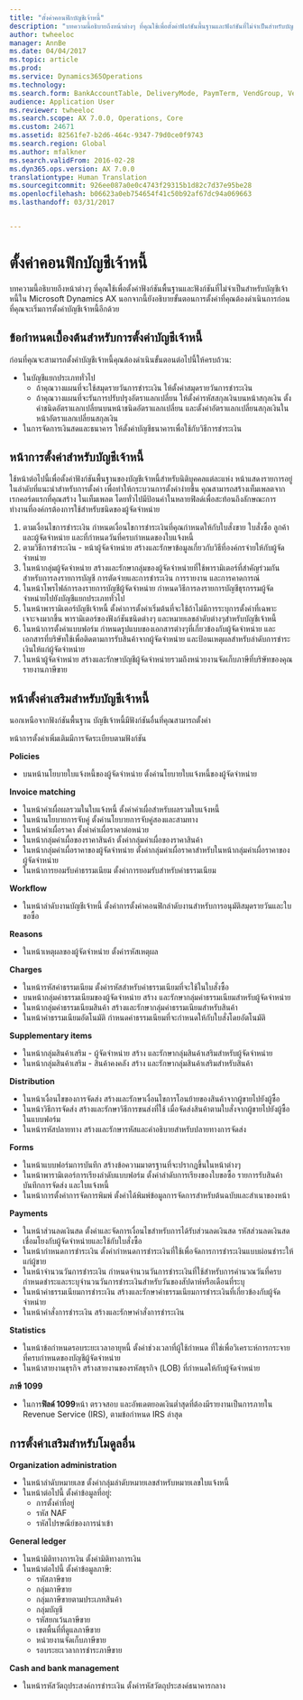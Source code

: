 ```yaml
---
title: "ตั้งค่าคอนฟิกบัญชีเจ้าหนี้"
description: "บทความนี้อธิบายถึงหน้าต่างๆ ที่คุณใช้เพื่อตั้งค่าฟังก์ชันพื้นฐานและฟังก์ชันที่ไม่จำเป็นสำหรับบัญชีเจ้าหนี้ใน Microsoft Dynamics AX นอกจากนี้ยังอธิบายขั้นตอนการตั้งค่าที่คุณต้องดำเนินการก่อนที่คุณจะเริ่มการตั้งค่าบัญชีเจ้าหนี้อีกด้วย"
author: twheeloc
manager: AnnBe
ms.date: 04/04/2017
ms.topic: article
ms.prod: 
ms.service: Dynamics365Operations
ms.technology: 
ms.search.form: BankAccountTable, DeliveryMode, PaymTerm, VendGroup, VendParameters, VendPaymMode, VendTable
audience: Application User
ms.reviewer: twheeloc
ms.search.scope: AX 7.0.0, Operations, Core
ms.custom: 24671
ms.assetid: 82561fe7-b2d6-464c-9347-79d0ce0f9743
ms.search.region: Global
ms.author: mfalkner
ms.search.validFrom: 2016-02-28
ms.dyn365.ops.version: AX 7.0.0
translationtype: Human Translation
ms.sourcegitcommit: 926ee087a0e0c4743f29315b1d82c7d37e95be28
ms.openlocfilehash: b06623a0eb754654f41c50b92af67dc94a069663
ms.lasthandoff: 03/31/2017


---
```


# <a name="configure-accounts-payable"></a>ตั้งค่าคอนฟิกบัญชีเจ้าหนี้

บทความนี้อธิบายถึงหน้าต่างๆ ที่คุณใช้เพื่อตั้งค่าฟังก์ชันพื้นฐานและฟังก์ชันที่ไม่จำเป็นสำหรับบัญชีเจ้าหนี้ใน Microsoft Dynamics AX นอกจากนี้ยังอธิบายขั้นตอนการตั้งค่าที่คุณต้องดำเนินการก่อนที่คุณจะเริ่มการตั้งค่าบัญชีเจ้าหนี้อีกด้วย

<a name="prerequisites-for-accounts-payable-setup"></a>ข้อกำหนดเบื้องต้นสำหรับการตั้งค่าบัญชีเจ้าหนี้
----------------------------------------

ก่อนที่คุณจะสามารถตั้งค่าบัญชีเจ้าหนี้คุณต้องดำเนินขั้นตอนต่อไปนี้ให้ครบถ้วน:

-   ในบัญชีแยกประเภททั่วไป
    -   ถ้าคุณวางแผนที่จะใช้สมุดรายวันการชำระเงิน ให้ตั้งค่าสมุดรายวันการชำระเงิน
    -   ถ้าคุณวางแผนที่จะรันการปรับปรุงอัตราแลกเปลี่ยน ให้ตั้งค่ารหัสสกุลเงินบนหน้าสกุลเงิน ตั้งค่าชนิดอัตราแลกเปลี่ยนบนหน้าชนิดอัตราแลกเปลี่ยน และตั้งค่าอัตราแลกเปลี่ยนสกุลเงินในหน้าอัตราแลกเปลี่ยนสกุลเงิน
-   ในการจัดการเงินสดและธนาคาร ให้ตั้งค่าบัญชีธนาคารเพื่อใช้กับวิธีการชำระเงิน

## <a name="setup-pages-for-accounts-payable"></a>หน้าการตั้งค่าสำหรับบัญชีเจ้าหนี้

ใช้หน้าต่อไปนี้เพื่อตั้งค่าฟังก์ชันพื้นฐานของบัญชีเจ้าหนี้สำหรับนิติบุคคลแต่ละแห่ง หน้าแสดงรายการอยู่ในลำดับที่แนะนำสำหรับการตั้งค่า เพื่อทำให้กระบวนการตั้งค่าง่ายขึ้น คุณสามารถสร้างเท็มเพลตจากเรกคอร์ดแรกที่คุณสร้าง ในเท็มเพลต โดยทั่วไปมีป้อนค่าในหลายฟิลด์เพื่อสะท้อนถึงลักษณะการทำงานที่องค์กรต้องการใช้สำหรับชนิดของผู้จัดจำหน่าย
1.  ตามเงื่อนไขการชำระเงิน กำหนดเงื่อนไขการชำระเงินที่คุณกำหนดให้กับใบสั่งขาย ใบสั่งซื้อ ลูกค้า และผู้จัดจำหน่าย และที่กำหนดวันที่ครบกำหนดของใบแจ้งหนี้
2.  ตามวิธีการชำระเงิน - หน้าผู้จัดจำหน่าย สร้างและรักษาข้อมูลเกี่ยวกับวิธีที่องค์กรจ่ายให้กับผู้จัดจำหน่าย
3.  ในหน้ากลุ่มผู้จัดจำหน่าย สร้างและรักษากลุ่มของผู้จัดจำหน่ายที่ใช้พารามิเตอร์ที่สำคัญร่วมกันสำหรับการลงรายการบัญชี การตัดจ่ายและการชำระเงิน การรายงาน และการคาดการณ์
4.  ในหน้าโพรไฟล์การลงรายการบัญชีผู้จัดจำหน่าย กำหนดวิธีการลงรายการบัญชีธุรกรรมผู้จัดจำหน่ายไปยังบัญชีแยกประเภททั่วไป
5.  ในหน้าพารามิเตอร์บัญชีเจ้าหนี้ ตั้งค่าการตั้งค่าเริ่มต้นที่จะใช้ถ้าไม่มีการระบุการตั้งค่าที่เฉพาะเจาะจงมากขึ้น พารามิเตอร์ของฟังก์ชันชนิดต่างๆ และหมายเลขลำดับต่างๆสำหรับบัญชีเจ้าหนี้
6.  ในหน้าการตั้งค่าแบบฟอร์ม กำหนดรูปแบบของเอกสารต่างๆที่เกี่ยวข้องกับผู้จัดจำหน่าย และเอกสารที่บริษัทใช้เพื่อติดตามการรับสินค้าจากผู้จัดจำหน่าย และป้อนเหตุผลสำหรับลำดับการชำระเงินให้แก่ผู้จัดจำหน่าย
7.  ในหน้าผู้จัดจำหน่าย สร้างและรักษาบัญชีผู้จัดจำหน่ายรวมถึงหน่วยงานจัดเก็บภาษีที่บริษัทของคุณรายงานภาษีขาย

## <a name="optional-setup-pages-for-accounts-payable"></a>หน้าตั้งค่าเสริมสำหรับบัญชีเจ้าหนี้
นอกเหนือจากฟังก์ชันพื้นฐาน บัญชีเจ้าหนี้มีฟังก์ชันอื่นที่คุณสามารถตั้งค่า

หน้าการตั้งค่าเพิ่มเติมมีการจัดระเบียบตามฟังก์ชัน

**Policies**
-   บนหน้านโยบายใบแจ้งหนี้ของผู้จัดจำหน่าย ตั้งค่านโยบายใบแจ้งหนี้ของผู้จัดจำหน่าย

**Invoice matching**

-   ในหน้าค่าเผื่อผลรวมในใบแจ้งหนี้ ตั้งค่าค่าเผื่อสำหรับผลรวมใบแจ้งหนี้
-   ในหน้านโยบายการจับคู่ ตั้งค่านโยบายการจับคู่สองและสามทาง
-   ในหน้าค่าเผื่อราคา ตั้งค่าค่าเผื่อราคาต่อหน่วย
-   ในหน้ากลุ่มค่าเผื่อของราคาสินค้า ตั้งค่ากลุ่มค่าเผื่อของราคาสินค้า
-   ในหน้ากลุ่มค่าเผื่อราคาของผู้จัดจำหน่าย ตั้งค่ากลุ่มค่าเผื่อราคาสำหรับในหน้ากลุ่มค่าเผื่อราคาของผู้จัดจำหน่าย
-   ในหน้าการยอมรับค่าธรรมเนียม ตั้งค่าการยอมรับสำหรับค่าธรรมเนียม

**Workflow**

-   ในหน้าลำดับงานบัญชีเจ้าหนี้ ตั้งค่าการตั้งค่าคอนฟิกลำดับงานสำหรับการอนุมัติสมุดรายวันและใบขอซื้อ

**Reasons**

-   ในหน้าเหตุผลของผู้จัดจำหน่าย ตั้งค่ารหัสเหตุผล

**Charges**

-   ในหน้ารหัสค่าธรรมเนียม ตั้งค่ารหัสสำหรับค่าธรรมเนียมที่จะใช้ในใบสั่งซื้อ
-   บนหน้ากลุ่มค่าธรรมเนียมของผู้จัดจำหน่าย สร้าง และรักษากลุ่มค่าธรรมเนียมสำหรับผู้จัดจำหน่าย
-   ในหน้ากลุ่มค่าธรรมเนียมสินค้า สร้างและรักษากลุ่มค่าธรรมเนียมสำหรับสินค้า
-   ในหน้าค่าธรรมเนียมอัตโนมัติ กำหนดค่าธรรมเนียมที่จะกำหนดให้กับใบสั่งโดยอัตโนมัติ

**Supplementary items**

-   ในหน้ากลุ่มสินค้าเสริม - ผู้จัดจำหน่าย สร้าง และรักษากลุ่มสินค้าเสริมสำหรับผู้จัดจำหน่าย
-   ในหน้ากลุ่มสินค้าเสริม - สินค้าคงคลัง สร้าง และรักษากลุ่มสินค้าเสริมสำหรับสินค้า

**Distribution**

-   ในหน้าเงื่อนไขของการจัดส่ง สร้างและรักษาเงื่อนไขการโอนย้ายของสินค้าจากผู้ขายไปยังผู้ซื้อ
-   ในหน้าวิธีการจัดส่ง สร้างและรักษาวิธีการขนส่งที่ใช้ เมื่อจัดส่งสินค้าตามใบสั่งจากผู้ขายไปยังผู้ซื้อในแบบฟอร์ม
-   ในหน้ารหัสปลายทาง สร้างและรักษารหัสและคำอธิบายสำหรับปลายทางการจัดส่ง

**Forms**

-   ในหน้าแบบฟอร์มการบันทึก สร้างข้อความมาตรฐานที่จะปรากฏขึ้นในหน้าต่างๆ
-   ในหน้าพารามิเตอร์การเรียงลำดับแบบฟอร์ม ตั้งค่าลำดับการเรียงของใบขอซื้อ รายการรับสินค้า บันทึกการจัดส่ง และใบแจ้งหนี้
-   ในหน้าการตั้งค่าการจัดการพิมพ์ ตั้งค่าได้พิมพ์ข้อมูลการจัดการสำหรับต้นฉบับและสำเนาของหน้า

**Payments**

-   ในหน้าส่วนลดเงินสด ตั้งค่าและจัดการเงื่อนไขสำหรับการได้รับส่วนลดเงินสด รหัสส่วนลดเงินสดเชื่อมโยงกับผู้จัดจำหน่ายและใช้กับใบสั่งซื้อ
-   ในหน้ากำหนดการชำระเงิน ตั้งค่ากำหนดการชำระเงินที่ใช้เพื่อจัดการการชำระเงินแบบผ่อนชำระให้แก่ผู้ขาย
-   ในหน้าจำนวนวันการชำระเงิน กำหนดจำนวนวันการชำระเงินที่ใช้สำหรับการคำนวณวันที่ครบกำหนดชำระและระบุจำนวนวันการชำระเงินสำหรับวันของสัปดาห์หรือเดือนที่ระบุ
-   ในหน้าค่าธรรมเนียมการชำระเงิน สร้างและรักษาค่าธรรมเนียมการชำระเงินที่เกี่ยวข้องกับผู้จัดจำหน่าย
-   ในหน้าคำสั่งการชำระเงิน สร้างและรักษาคำสั่งการชำระเงิน

**Statistics**

-   ในหน้าข้อกำหนดรอบระยะเวลาอายุหนี้ ตั้งค่าช่วงเวลาที่ผู้ใช้กำหนด ที่ใช่เพื่อวิเคราะห์การกระจายที่ครบกำหนดของบัญชีผู้จัดจำหน่าย
-   ในหน้าสายงานธุรกิจ สร้างสายงานของรหัสธุรกิจ (LOB) ที่กำหนดให้กับผู้จัดจำหน่าย

**ภาษี 1099**

-   ในการ**ฟิลด์ 1099**หน้า ตรวจสอบ และอัพเดตยอดเงินต่ำสุดที่ต้องมีรายงานเป็นการภายใน Revenue Service (IRS), ตามข้อกำหนด IRS ล่าสุด

## <a name="optional-setup-for-other-modules"></a>**การตั้งค่าเสริมสำหรับโมดูลอื่น**
**Organization administration**

-   ในหน้าลำดับหมายเลข ตั้งค่ากลุ่มลำดับหมายเลขสำหรับหมายเลขใบแจ้งหนี้
-   ในหน้าต่อไปนี้ ตั้งค่าข้อมูลที่อยู่:
    -   การตั้งค่าที่อยู่
    -   รหัส NAF
    -   รหัสไปรษณีย์ของการนำเข้า

**General ledger**

-   ในหน้ามิติทางการเงิน ตั้งค่ามิติทางการเงิน
-   ในหน้าต่อไปนี้ ตั้งค่าข้อมูลภาษี:
    -   รหัสภาษีขาย
    -   กลุ่มภาษีขาย
    -   กลุ่มภาษีขายตามประเภทสินค้า
    -   กลุ่มบัญชี
    -   รหัสยกเว้นภาษีขาย
    -   เขตพื้นที่ที่ดูแลภาษีขาย
    -   หน่วยงานจัดเก็บภาษีขาย
    -   รอบระยะเวลาการชำระภาษีขาย

**Cash and bank management**

-   ในหน้ารหัสวัตถุประสงค์การชำระเงิน ตั้งค่ารหัสวัตถุประสงค์ธนาคารกลาง




